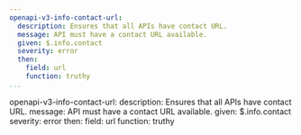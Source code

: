 ```yaml
---
openapi-v3-info-contact-url:
  description: Ensures that all APIs have contact URL.
  message: API must have a contact URL available.
  given: $.info.contact
  severity: error
  then:
    field: url
    function: truthy
...
```

openapi-v3-info-contact-url:
  description: Ensures that all APIs have contact URL.
  message: API must have a contact URL available.
  given: $.info.contact
  severity: error
  then:
    field: url
    function: truthy
